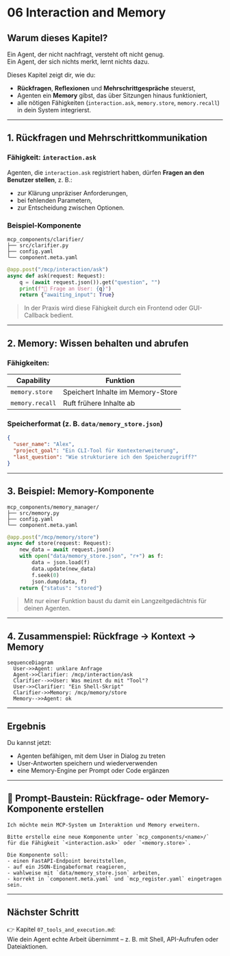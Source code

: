 # 06 Interaction and Memory

## Warum dieses Kapitel?

Ein Agent, der nicht nachfragt, versteht oft nicht genug.  
Ein Agent, der sich nichts merkt, lernt nichts dazu.

Dieses Kapitel zeigt dir, wie du:
- **Rückfragen**, **Reflexionen** und **Mehrschrittgespräche** steuerst,
- Agenten ein **Memory** gibst, das über Sitzungen hinaus funktioniert,
- alle nötigen Fähigkeiten (`interaction.ask`, `memory.store`, `memory.recall`) in dein System integrierst.

---

## 1. Rückfragen und Mehrschrittkommunikation

### Fähigkeit: `interaction.ask`

Agenten, die `interaction.ask` registriert haben, dürfen **Fragen an den Benutzer stellen**, z. B.:
- zur Klärung unpräziser Anforderungen,
- bei fehlenden Parametern,
- zur Entscheidung zwischen Optionen.

### Beispiel-Komponente

```plaintext
mcp_components/clarifier/
├── src/clarifier.py
├── config.yaml
└── component.meta.yaml
```

```python
@app.post("/mcp/interaction/ask")
async def ask(request: Request):
    q = (await request.json()).get("question", "")
    print(f"🤖 Frage an User: {q}")
    return {"awaiting_input": True}
```

> In der Praxis wird diese Fähigkeit durch ein Frontend oder GUI-Callback bedient.

---

## 2. Memory: Wissen behalten und abrufen

### Fähigkeiten:

| Capability         | Funktion                         |
|--------------------|----------------------------------|
| `memory.store`     | Speichert Inhalte im Memory-Store |
| `memory.recall`    | Ruft frühere Inhalte ab           |

### Speicherformat (z. B. `data/memory_store.json`)

```json
{
  "user_name": "Alex",
  "project_goal": "Ein CLI-Tool für Kontexterweiterung",
  "last_question": "Wie strukturiere ich den Speicherzugriff?"
}
```

---

## 3. Beispiel: Memory-Komponente

```plaintext
mcp_components/memory_manager/
├── src/memory.py
├── config.yaml
└── component.meta.yaml
```

```python
@app.post("/mcp/memory/store")
async def store(request: Request):
    new_data = await request.json()
    with open("data/memory_store.json", "r+") as f:
        data = json.load(f)
        data.update(new_data)
        f.seek(0)
        json.dump(data, f)
    return {"status": "stored"}
```

> Mit nur einer Funktion baust du damit ein Langzeitgedächtnis für deinen Agenten.

---

## 4. Zusammenspiel: Rückfrage → Kontext → Memory

```mermaid
sequenceDiagram
  User->>Agent: unklare Anfrage
  Agent->>Clarifier: /mcp/interaction/ask
  Clarifier-->>User: Was meinst du mit "Tool"?
  User->>Clarifier: "Ein Shell-Skript"
  Clarifier->>Memory: /mcp/memory/store
  Memory-->>Agent: ok
```

---

## Ergebnis

Du kannst jetzt:
- Agenten befähigen, mit dem User in Dialog zu treten
- User-Antworten speichern und wiederverwenden
- eine Memory-Engine per Prompt oder Code ergänzen

---

## 🧩 Prompt-Baustein: Rückfrage- oder Memory-Komponente erstellen

```
Ich möchte mein MCP-System um Interaktion und Memory erweitern.

Bitte erstelle eine neue Komponente unter `mcp_components/<name>/`  
für die Fähigkeit `<interaction.ask>` oder `<memory.store>`.

Die Komponente soll:
- einen FastAPI-Endpoint bereitstellen,
- auf ein JSON-Eingabeformat reagieren,
- wahlweise mit `data/memory_store.json` arbeiten,
- korrekt in `component.meta.yaml` und `mcp_register.yaml` eingetragen sein.
```

---

## Nächster Schritt

👉 Kapitel `07_tools_and_execution.md`:  
Wie dein Agent echte Arbeit übernimmt – z. B. mit Shell, API-Aufrufen oder Dateiaktionen.
